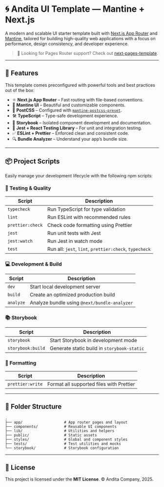 # 🌀 Andita UI Template — Mantine + Next.js

A modern and scalable UI starter template built with [Next.js App Router](https://nextjs.org/docs/app/building-your-application/routing) and [Mantine](https://mantine.dev/), tailored for building high-quality web applications with a focus on performance, design consistency, and developer experience.

> 🔁 Looking for Pages Router support? Check out [next-pages-template](https://github.com/mantinedev/next-pages-template).

---

## 🚀 Features

This template comes preconfigured with powerful tools and best practices out of the box:

* ⚛️ **Next.js App Router** – Fast routing with file-based conventions.
* 🎨 **Mantine UI** – Beautiful and customizable components.
* 💅 **PostCSS** – Configured with [`mantine-postcss-preset`](https://mantine.dev/styles/postcss-preset).
* 🛠️ **TypeScript** – Type-safe development experience.
* 📖 **Storybook** – Isolated component development and documentation.
* 🧪 **Jest + React Testing Library** – For unit and integration testing.
* ✅ **ESLint + Prettier** – Enforced clean and consistent code.
* 🔍 **Bundle Analyzer** – Understand your app’s bundle size.

---

## 📦 Project Scripts

Easily manage your development lifecycle with the following npm scripts:

### 🧪 Testing & Quality

| Script           | Description                                            |
| ---------------- | ------------------------------------------------------ |
| `typecheck`      | Run TypeScript for type validation                     |
| `lint`           | Run ESLint with recommended rules                      |
| `prettier:check` | Check code formatting using Prettier                   |
| `jest`           | Run unit tests with Jest                               |
| `jest:watch`     | Run Jest in watch mode                                 |
| `test`           | Run all: `jest`, `lint`, `prettier:check`, `typecheck` |

### 💻 Development & Build

| Script    | Description                                  |
| --------- | -------------------------------------------- |
| `dev`     | Start local development server               |
| `build`   | Create an optimized production build         |
| `analyze` | Analyze bundle using `@next/bundle-analyzer` |

### 📚 Storybook

| Script            | Description                                 |
| ----------------- | ------------------------------------------- |
| `storybook`       | Start Storybook in development mode         |
| `storybook:build` | Generate static build in `storybook-static` |

### 🧹 Formatting

| Script           | Description                              |
| ---------------- | ---------------------------------------- |
| `prettier:write` | Format all supported files with Prettier |

---

## 📁 Folder Structure

```
.
├── app/                   # App router pages and layout
├── components/            # Reusable UI components
├── lib/                   # Utilities and helpers
├── public/                # Static assets
├── styles/                # Global and component styles
├── tests/                 # Test utilities and mocks
└── storybook/             # Storybook configuration
```

---

## 📄 License

This project is licensed under the **MIT License**.
© Andita Company, 2025.
